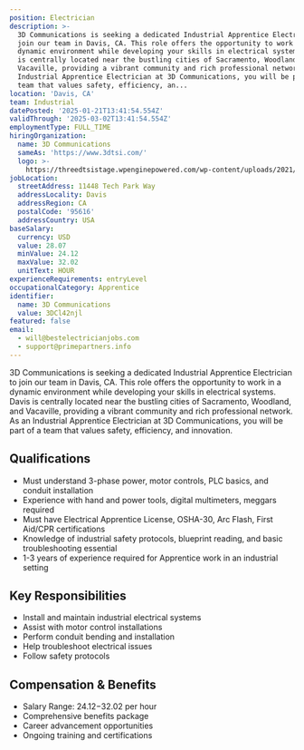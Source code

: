 ```yaml
---
position: Electrician
description: >-
  3D Communications is seeking a dedicated Industrial Apprentice Electrician to
  join our team in Davis, CA. This role offers the opportunity to work in a
  dynamic environment while developing your skills in electrical systems. Davis
  is centrally located near the bustling cities of Sacramento, Woodland, and
  Vacaville, providing a vibrant community and rich professional network. As an
  Industrial Apprentice Electrician at 3D Communications, you will be part of a
  team that values safety, efficiency, an...
location: 'Davis, CA'
team: Industrial
datePosted: '2025-01-21T13:41:54.554Z'
validThrough: '2025-03-02T13:41:54.554Z'
employmentType: FULL_TIME
hiringOrganization:
  name: 3D Communications
  sameAs: 'https://www.3dtsi.com/'
  logo: >-
    https://threedtsistage.wpenginepowered.com/wp-content/uploads/2021/01/logo-default.png
jobLocation:
  streetAddress: 11448 Tech Park Way
  addressLocality: Davis
  addressRegion: CA
  postalCode: '95616'
  addressCountry: USA
baseSalary:
  currency: USD
  value: 28.07
  minValue: 24.12
  maxValue: 32.02
  unitText: HOUR
experienceRequirements: entryLevel
occupationalCategory: Apprentice
identifier:
  name: 3D Communications
  value: 3DCl42njl
featured: false
email:
  - will@bestelectricianjobs.com
  - support@primepartners.info
---
```




3D Communications is seeking a dedicated Industrial Apprentice Electrician to join our team in Davis, CA. This role offers the opportunity to work in a dynamic environment while developing your skills in electrical systems. Davis is centrally located near the bustling cities of Sacramento, Woodland, and Vacaville, providing a vibrant community and rich professional network. As an Industrial Apprentice Electrician at 3D Communications, you will be part of a team that values safety, efficiency, and innovation.

## Qualifications

- Must understand 3-phase power, motor controls, PLC basics, and conduit installation
- Experience with hand and power tools, digital multimeters, meggars required
- Must have Electrical Apprentice License, OSHA-30, Arc Flash, First Aid/CPR certifications
- Knowledge of industrial safety protocols, blueprint reading, and basic troubleshooting essential
- 1-3 years of experience required for Apprentice work in an industrial setting

## Key Responsibilities

- Install and maintain industrial electrical systems
- Assist with motor control installations
- Perform conduit bending and installation
- Help troubleshoot electrical issues
- Follow safety protocols

## Compensation & Benefits

- Salary Range: $24.12-$32.02 per hour
- Comprehensive benefits package
- Career advancement opportunities
- Ongoing training and certifications
